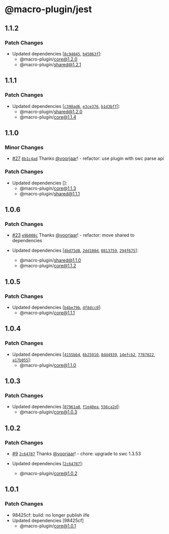# @macro-plugin/jest

## 1.1.2

### Patch Changes

- Updated dependencies [[`8c94045`](https://github.com/macro-plugin/macros/commit/8c9404545d207b708ed433328bd383488a3ed0d4), [`b45063f`](https://github.com/macro-plugin/macros/commit/b45063ff784e513380f43bf8425c4f72eaa5c0b4)]:
  - @macro-plugin/core@1.2.0
  - @macro-plugin/shared@1.2.1

## 1.1.1

### Patch Changes

- Updated dependencies [[`c398ad6`](https://github.com/macro-plugin/macros/commit/c398ad61bd1aa9b79c1a98f7e811323f996f5658), [`e3ce376`](https://github.com/macro-plugin/macros/commit/e3ce37696e0a21bdddb56804f7dbcfa904f5fd35), [`b1d3bff`](https://github.com/macro-plugin/macros/commit/b1d3bffcac4ef25930bd7ee4409664f6fb00fb06)]:
  - @macro-plugin/shared@1.2.0
  - @macro-plugin/core@1.1.4

## 1.1.0

### Minor Changes

- [#27](https://github.com/macro-plugin/macros/pull/27) [`8b1c4ad`](https://github.com/macro-plugin/macros/commit/8b1c4adc1a5512d74eaf268d7f8c1ab46f772930) Thanks [@voorjaar](https://github.com/voorjaar)! - refactor: use plugin with swc parse api

### Patch Changes

- Updated dependencies []:
  - @macro-plugin/core@1.1.3
  - @macro-plugin/shared@1.1.1

## 1.0.6

### Patch Changes

- [#23](https://github.com/macro-plugin/macros/pull/23) [`e9b008c`](https://github.com/macro-plugin/macros/commit/e9b008c5089fcdf453cd16e7037fea9432a1f187) Thanks [@voorjaar](https://github.com/voorjaar)! - refactor: move shared to dependencies

- Updated dependencies [[`4bd75d8`](https://github.com/macro-plugin/macros/commit/4bd75d8f5f59bc3c7befcc7178a9ba87ac9fad8a), [`2dd180d`](https://github.com/macro-plugin/macros/commit/2dd180d67643a63dd3abe706fe393f8da431a5f5), [`0813759`](https://github.com/macro-plugin/macros/commit/081375946893092cdd9280aa5c20333a722e5683), [`294f675`](https://github.com/macro-plugin/macros/commit/294f67574c5ff168bdeb0a499ea4ab2fd57579cf)]:
  - @macro-plugin/shared@1.1.0
  - @macro-plugin/core@1.1.2

## 1.0.5

### Patch Changes

- Updated dependencies [[`b4be79b`](https://github.com/macro-plugin/macros/commit/b4be79be09e8790b95c6a2e9b07dde4ba3822f39), [`df8dcc0`](https://github.com/macro-plugin/macros/commit/df8dcc0ab7f3e09f1157c5c2a7cda4a7f5367991)]:
  - @macro-plugin/core@1.1.1

## 1.0.4

### Patch Changes

- Updated dependencies [[`4155bb4`](https://github.com/macro-plugin/macros/commit/4155bb4de7968a83e62203411bceae6b0602637f), [`6b25910`](https://github.com/macro-plugin/macros/commit/6b25910567e910b7c71c79646f8569a2f3927be6), [`8dd4939`](https://github.com/macro-plugin/macros/commit/8dd493997931d8d91a82ffb1785927d425c17c61), [`14efcb2`](https://github.com/macro-plugin/macros/commit/14efcb2c6461ab3f5d78e0599ec74b422085ce1d), [`7787022`](https://github.com/macro-plugin/macros/commit/7787022f657b7a79cb18a1e8ba947ae2eaeb682e), [`a17b055`](https://github.com/macro-plugin/macros/commit/a17b055d356c285b394add56192c80077ebde2c2)]:
  - @macro-plugin/core@1.1.0

## 1.0.3

### Patch Changes

- Updated dependencies [[`07961a0`](https://github.com/macro-plugin/macros/commit/07961a03b6e82080a2b8c8ab2626c187c34f912e), [`f1e40ea`](https://github.com/macro-plugin/macros/commit/f1e40ead32636d4f2d43c442e70cc208e2d43b28), [`556ca2d`](https://github.com/macro-plugin/macros/commit/556ca2d9addaf36ac84da8c8ea7b5bc465e174b7)]:
  - @macro-plugin/core@1.0.3

## 1.0.2

### Patch Changes

- [#9](https://github.com/macro-plugin/macros/pull/9) [`2c64787`](https://github.com/macro-plugin/macros/commit/2c647875182c5fc6ca41c9e72587a08307ba90ec) Thanks [@voorjaar](https://github.com/voorjaar)! - chore: upgrade to swc 1.3.53

- Updated dependencies [[`2c64787`](https://github.com/macro-plugin/macros/commit/2c647875182c5fc6ca41c9e72587a08307ba90ec)]:
  - @macro-plugin/core@1.0.2

## 1.0.1

### Patch Changes

- 98425cf: build: no longer publish iife
- Updated dependencies [98425cf]
  - @macro-plugin/core@1.0.1
